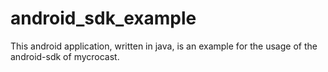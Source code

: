# android_sdk_example
This android application, written in java, is an example for the usage of the android-sdk of mycrocast.
